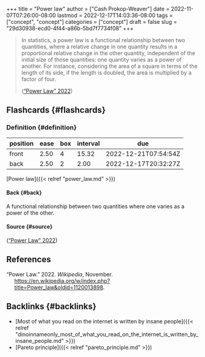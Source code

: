 +++
title = "Power law"
author = ["Cash Prokop-Weaver"]
date = 2022-11-07T07:26:00-08:00
lastmod = 2022-12-17T14:03:36-08:00
tags = ["concept", "concept"]
categories = ["concept"]
draft = false
slug = "29d30938-ecd0-4f44-a86b-5bd7f7734f08"
+++

> In statistics, a power law is a functional relationship between two quantities, where a relative change in one quantity results in a proportional relative change in the other quantity, independent of the initial size of those quantities: one quantity varies as a power of another. For instance, considering the area of a square in terms of the length of its side, if the length is doubled, the area is multiplied by a factor of four.
>
> (<a href="#citeproc_bib_item_1">“Power Law” 2022</a>)


## Flashcards {#flashcards}


### Definition {#definition}

| position | ease | box | interval | due                  |
|----------|------|-----|----------|----------------------|
| front    | 2.50 | 4   | 15.32    | 2022-12-21T07:54:54Z |
| back     | 2.50 | 2   | 2.00     | 2022-12-17T20:32:27Z |

[Power law]({{< relref "power_law.md" >}})


#### Back {#back}

A functional relationship between two quantities where one varies as a power of the other.


#### Source {#source}

(<a href="#citeproc_bib_item_1">“Power Law” 2022</a>)

## References

<style>.csl-entry{text-indent: -1.5em; margin-left: 1.5em;}</style><div class="csl-bib-body">
  <div class="csl-entry"><a id="citeproc_bib_item_1"></a>“Power Law.” 2022. <i>Wikipedia</i>, November. <a href="https://en.wikipedia.org/w/index.php?title=Power_law&oldid=1120013898">https://en.wikipedia.org/w/index.php?title=Power_law&#38;oldid=1120013898</a>.</div>
</div>


## Backlinks {#backlinks}

-   [Most of what you read on the internet is written by insane people]({{< relref "dinoinnameonly_most_of_what_you_read_on_the_internet_is_written_by_insane_people.md" >}})
-   [Pareto principle]({{< relref "pareto_principle.md" >}})
